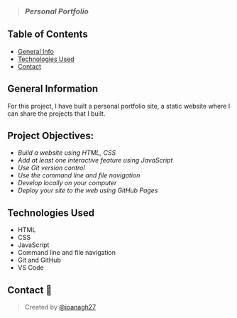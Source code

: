 > ### *Personal Portfolio* 

## Table of Contents
* [General Info](#general-information)
* [Technologies Used](#technologies-used)
* [Contact](#contact)

## General Information 
For this project, I have built a personal portfolio site, a static website where I can share the projects that I built.​ 

 ## Project Objectives:

- *Build a website using HTML, CSS*
- *Add at least one interactive feature using JavaScript*
- *Use Git version control*
- *Use the command line and file navigation*
- *Develop locally on your computer*
- *Deploy your site to the web using GitHub Pages*  

## Technologies Used
- HTML
- CSS
- JavaScript
- Command line and file navigation
- Git and GitHub
- VS Code

## Contact :e-mail:
> Created by [@ioanagh27](https://github.com/ioanagh27)
